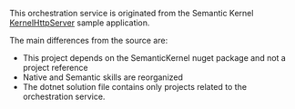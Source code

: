 This orchestration service is originated from the Semantic Kernel [KernelHttpServer](https://github.com/microsoft/semantic-kernel/tree/main/samples/dotnet/KernelHttpServer) sample application.

The main differences from the source are:
- This project depends on the SemanticKernel nuget package and not a project reference
- Native and Semantic skills are reorganized
- The dotnet solution file contains only projects related to the orchestration service.